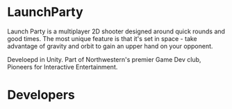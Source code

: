 # LaunchParty

Launch Party is a multiplayer 2D shooter designed around quick rounds and good times. The most unique feature is that it's set in space - take advantage of gravity and orbit to gain an upper hand on your opponent.


Develoepd in Unity. Part of Northwestern's premier Game Dev club, Pioneers for Interactive Entertainment.

# Developers
